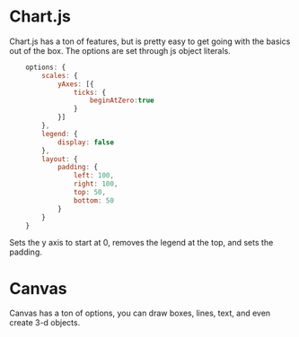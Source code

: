 # Chart.js
Chart.js has a ton of features, but is pretty easy to get going with the basics out of the box.
The options are set through js object literals.
```js
    options: {
        scales: {
            yAxes: [{
                ticks: {
                    beginAtZero:true
                }
            }]
        },
        legend: {
            display: false
        },
        layout: {
            padding: {
                left: 100,
                right: 100,
                top: 50,
                bottom: 50
            }
        }
    }
```
Sets the y axis to start at 0, removes the legend at the top, and sets the padding.

# Canvas

Canvas has a ton of options, you can draw boxes, lines, text, and even create 3-d objects.
